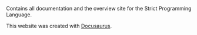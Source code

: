 Contains all documentation and the overview site for the Strict Programming Language.

This website was created with [Docusaurus](https://docusaurus.io/).
